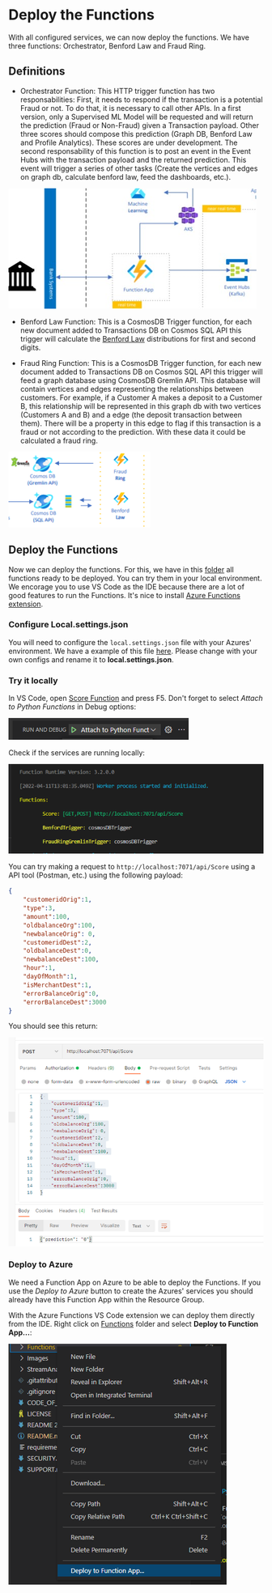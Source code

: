 # Deploy the Functions
With all configured services, we can now deploy the functions. We have three functions: Orchestrator, Benford Law and Fraud Ring.

## Definitions

- Orchestrator Function: This HTTP trigger function has two responsabilities: First, it needs to respond if the transaction is a potential Fraud or not. To do that, it is necessary to call other APIs. In a first version, only a Supervised ML Model will be requested and will return the prediction (Fraud or Non-Fraud) given a Transaction payload. Other three scores should compose this prediction (Graph DB, Benford Law and Profile Analytics). These scores are under development. The second responsability of this function is to post an event in the Event Hubs with the transaction payload and the returned prediction. This event will trigger a series of other tasks (Create the vertices and edges on graph db, calculate benford law, feed the dashboards, etc.).

![Orchestrator](./Images/orchestrator.png)

- Benford Law Function: This is a CosmosDB Trigger function, for each new document added to Transactions DB on Cosmos SQL API this trigger will calculate the [Benford Law](https://en.wikipedia.org/wiki/Benford%27s_law) distributions for first and second digits.

- Fraud Ring Function: This is a CosmosDB Trigger function, for each new document added to Transactions DB on Cosmos SQL API this trigger will feed a graph database using CosmosDB Gremlin API. This database will contain vertices and edges representing the relationships between customers. For example, if a Customer A makes a deposit to a Customer B, this relationship will be represented in this graph db with two vertices (Customers A and B) and a edge (the deposit transaction between them). There will be a property in this edge to flag if this transaction is a fraud or not according to the prediction. With these data it could be calculated a fraud ring.

![Triggers](./Images/cosmosdb-triggers.png)

## Deploy the Functions

Now we can deploy the functions. For this, we have in this [folder](/Functions/) all functions ready to be deployed. You can try them in your local environment. We encorage you to use VS Code as the IDE because there are a lot of good features to run the Functions. It's nice to install [Azure Functions extension](https://docs.microsoft.com/en-us/azure/azure-functions/functions-develop-vs-code?tabs=python).

### Configure Local.settings.json
You will need to configure the `local.settings.json` file with your Azures' environment. We have a example of this file [here](/Functions/local.settings.json.example). Please change with your own configs and rename it to **local.settings.json**.

### Try it locally
In VS Code, open [Score Function](/Functions/Score/__init__.py) and press F5. Don't forget to select *Attach to Python Functions* in Debug options:

![Debug Functions](./Images/debug-functions.png)

Check if the services are running locally:

![Services running locally](./Images/services-running-locally.png)

You can try making a request to `http://localhost:7071/api/Score` using a API tool (Postman, etc.) using the following payload:

```json
{ 
    "customeridOrig":1, 
    "type":3,
    "amount":100,
    "oldbalanceOrg":100,
    "newbalanceOrig": 0,
    "customeridDest":2, 
    "oldbalanceDest":0,
    "newbalanceDest":100,
    "hour":1,
    "dayOfMonth":1,
    "isMerchantDest":1,
    "errorBalanceOrig":0,
    "errorBalanceDest":3000
}
```

You should see this return:

![API return](./Images/API-locally.png)

### Deploy to Azure

We need a Function App on Azure to be able to deploy the Functions. If you use the *Deploy to Azure* button to create the Azures' services you should already have this Function App within the Resource Group.

With the Azure Functions VS Code extension we can deploy them directly from the IDE. Right click on [Functions](/Functions/) folder and select **Deploy to Function App...**:

![Deploy to Function Apps](./Images/deploy-to-function-apps.png)


